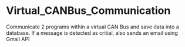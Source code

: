 # Virtual_CANBus_Communication
Communicate 2 programs within a virtual CAN Bus and save data into a database. If a message is detected as critial, also sends an email using Gmail API

